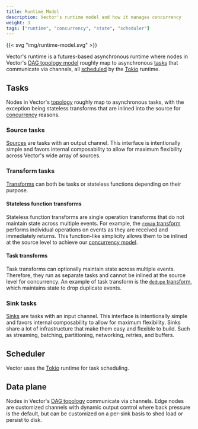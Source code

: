 ```yaml
---
title: Runtime Model
description: Vector's runtime model and how it manages concurrency
weight: 3
tags: ["runtime", "concurrency", "state", "scheduler"]
---
```


{{< svg "img/runtime-model.svg" >}}

Vector's runtime is a futures-based asynchronous runtime where nodes in Vector's [DAG topology model][pipeline] roughly map to asynchronous [tasks](#tasks) that communicate via channels, all [scheduled](#scheduler) by the [Tokio][tokio] runtime.

## Tasks

Nodes in Vector's [topology][pipeline] roughly map to asynchronous tasks, with the exception being stateless transforms that are inlined into the source for [concurrency][concurrency] reasons.

### Source tasks

[Sources][sources] are tasks with an output channel. This interface is intentionally simple and favors internal composability to allow for maximum flexibility across Vector's wide array of sources.

### Transform tasks

[Transforms][transforms] can both be tasks or stateless functions depending on their purpose.

#### Stateless function transforms

Stateless function transforms are single operation transforms that do not maintain state across multiple events. For example, the [`remap` transform][remap] performs individual operations on events as they are received and immediately returns. This function-like simplicity allows them to be inlined at the source level to achieve our [concurrency model][concurrency].

#### Task transforms

Task transforms can optionally maintain state across multiple events. Therefore, they run as separate tasks and cannot be inlined at the source level for concurrency. An example of task transform is the [`dedupe` transform][dedupe], which maintains state to drop duplicate events.

### Sink tasks

[Sinks][sinks] are tasks with an input channel. This interface is intentionally simple and favors internal composability to allow for maximum flexibility. Sinks share a lot of infrastructure that make them easy and
flexible to build. Such as streaming, batching, partitioning, networking, retries, and buffers.

## Scheduler

Vector uses the [Tokio][tokio] runtime for task scheduling.

## Data plane

Nodes in Vector's [DAG topology][pipeline] communicate via channels. Edge nodes are customized channels with dynamic output control where back pressure is the default, but can be customized on a per-sink basis to shed load or persist to disk.

[concurrency]: /docs/introduction/architecture/concurrency-model
[dedupe]: /docs/reference/configuration/transforms/dedupe
[pipeline]: /docs/introduction/architecture/pipeline-model
[remap]: /docs/reference/configuration/transforms/remap
[tokio]: https://tokio.rs
[sinks]: /docs/reference/configuration/sinks
[sources]: /docs/reference/configuration/sources
[transforms]: /docs/reference/configuration/transforms
